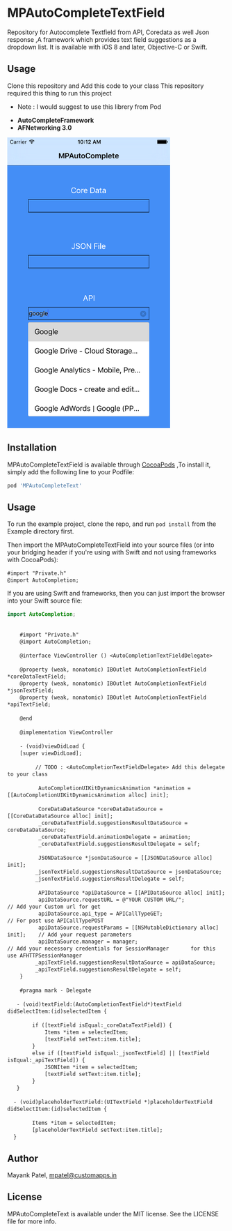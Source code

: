 # MPAutoCompleteTextField

Repository for Autocomplete Textfield from API, Coredata as well Json response ,A framework which provides text field suggestions as a dropdown list. It is available with iOS 8 and later, Objective-C or Swift.

## Usage 

Clone this repository and Add this code to your class
This repository required this thing to run this project 

* Note : I would suggest to use this librery from Pod 
  
 -  **AutoCompleteFramework**
 -  **AFNetworking 3.0**

![Alt][screenshot1]

[screenshot1]:https://github.com/mpatelCAS/MPAutoCompleteText/blob/master/demo.png

## Installation

MPAutoCompleteTextField is available through [CocoaPods](http://cocoapods.org) ,To install it, simply add the following line to your Podfile:

```ruby
pod 'MPAutoCompleteText'
```

## Usage

To run the example project, clone the repo, and run `pod install` from the Example directory first.

Then import the MPAutoCompleteTextField into your source files (or into your bridging header if you're using with Swift and not using frameworks with CocoaPods):

```obj-c
#import "Private.h"
@import AutoCompletion;
```

If you are using Swift and frameworks, then you can just import the browser into your Swift source file:

```swift
import AutoCompletion;
```

```obj-c

    #import "Private.h"  
    @import AutoCompletion;
    
    @interface ViewController () <AutoCompletionTextFieldDelegate>

    @property (weak, nonatomic) IBOutlet AutoCompletionTextField *coreDataTextField;
    @property (weak, nonatomic) IBOutlet AutoCompletionTextField *jsonTextField;
    @property (weak, nonatomic) IBOutlet AutoCompletionTextField *apiTextField;

    @end
    
    @implementation ViewController

    - (void)viewDidLoad {
    [super viewDidLoad];
    
         // TODO : <AutoCompletionTextFieldDelegate> Add this delegate to your class 

          AutoCompletionUIKitDynamicsAnimation *animation = [[AutoCompletionUIKitDynamicsAnimation alloc] init];
    
          CoreDataDataSource *coreDataDataSource = [[CoreDataDataSource alloc] init];
          _coreDataTextField.suggestionsResultDataSource = coreDataDataSource;
          _coreDataTextField.animationDelegate = animation;
          _coreDataTextField.suggestionsResultDelegate = self;
    
          JSONDataSource *jsonDataSource = [[JSONDataSource alloc] init];
         _jsonTextField.suggestionsResultDataSource = jsonDataSource;
         _jsonTextField.suggestionsResultDelegate = self;
    
          APIDataSource *apiDataSource = [[APIDataSource alloc] init];
          apiDataSource.requestURL = @"YOUR CUSTOM URL/";                      // Add your Custom url for get
          apiDataSource.api_type = APICallTypeGET;                             // For post use APICallTypePOST
          apiDataSource.requestParams = [[NSMutableDictionary alloc] init];    // Add your request parameters 
          apiDataSource.manager = manager;                                     // Add your necessory credentials for SessionManager       for this use AFHTTPSessionManager
         _apiTextField.suggestionsResultDataSource = apiDataSource;
         _apiTextField.suggestionsResultDelegate = self;
    }

    #pragma mark - Delegate

   - (void)textField:(AutoCompletionTextField*)textField didSelectItem:(id)selectedItem {
   
        if ([textField isEqual:_coreDataTextField]) {
            Items *item = selectedItem;
            [textField setText:item.title];
        }
        else if ([textField isEqual:_jsonTextField] || [textField isEqual:_apiTextField]) {
            JSONItem *item = selectedItem;
            [textField setText:item.title];
        }
   }

  - (void)placeholderTextField:(UITextField *)placeholderTextField didSelectItem:(id)selectedItem {
  
        Items *item = selectedItem;
        [placeholderTextField setText:item.title];
  }
```

## Author

Mayank Patel, mpatel@customapps.in


## License

MPAutoCompleteText is available under the MIT license. See the LICENSE file for more info.

